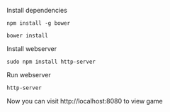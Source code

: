 Install dependencies
```
npm install -g bower
```

```
bower install
```

Install webserver
```
sudo npm install http-server
```

Run webserver
```
http-server
```

Now you can visit http://localhost:8080 to view game